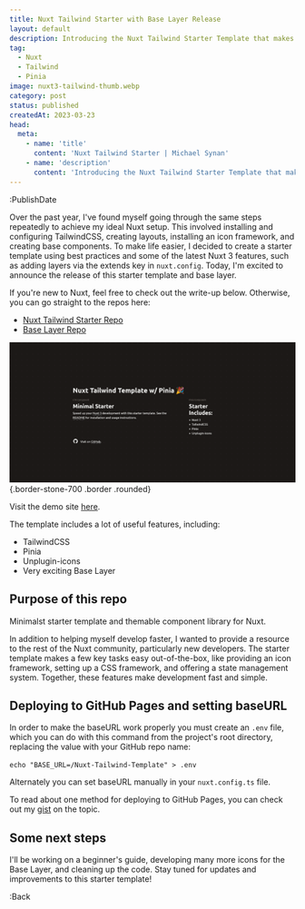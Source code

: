 ```yaml
---
title: Nuxt Tailwind Starter with Base Layer Release
layout: default
description: Introducing the Nuxt Tailwind Starter Template that makes use of the nuxt.config extends key for base layer components. 
tag: 
  - Nuxt
  - Tailwind 
  - Pinia 
image: nuxt3-tailwind-thumb.webp
category: post
status: published
createdAt: 2023-03-23
head:  
  meta:    
    - name: 'title'      
      content: 'Nuxt Tailwind Starter | Michael Synan'    
    - name: 'description'      
      content: 'Introducing the Nuxt Tailwind Starter Template that makes use of the nuxt.config extends key for base layer components. '    
---
```


:PublishDate

Over the past year, I've found myself going through the same steps repeatedly to achieve my ideal Nuxt setup. This involved installing and configuring TailwindCSS, creating layouts, installing an icon framework, and creating base components. To make life easier, I decided to create a starter template using best practices and some of the latest Nuxt 3 features, such as adding layers via the extends key in `nuxt.config`. Today, I'm excited to announce the release of this starter template and base layer.

If you're new to Nuxt, feel free to check out the write-up below. Otherwise, you can go straight to the repos here:

- [Nuxt Tailwind Starter Repo](https://github.com/michaelsynan/Nuxt-Tailwind-Template)
- [Base Layer Repo]()

![Nuxt 3 and TailwindCSS](/nuxt3_tailwind5.png){.border-stone-700 .border .rounded}

Visit the demo site [here](https://github.com/michaelsynan/nuxt-base-layer).

The template includes a lot of useful features, including:

- TailwindCSS
- Pinia
- Unplugin-icons
- Very exciting Base Layer

## Purpose of this repo

Minimalst starter template and themable component library for Nuxt. 

In addition to helping myself develop faster, I wanted to provide a resource to the rest of the Nuxt community, particularly new developers. The starter template makes a few key tasks easy out-of-the-box, like providing an icon framework, setting up a CSS framework, and offering a state management system. Together, these features make development fast and simple.

## Deploying to GitHub Pages and setting baseURL

In order to make the baseURL work properly you must create an `.env` file, which you can do with this command from the project's root directory, replacing the value with your GitHub repo name: 

`echo "BASE_URL=/Nuxt-Tailwind-Template" > .env`

Alternately you can set baseURL manually in your `nuxt.config.ts` file. 

To read about one method for deploying to GitHub Pages, you can check out my [gist](https://gist.github.com/michaelsynan/307a267eff9b35e1b7f333da5e151e99) on the topic.

## Some next steps

I'll be working on a beginner's guide, developing many more icons for the Base Layer, and cleaning up the code. Stay tuned for updates and improvements to this starter template!

:Back